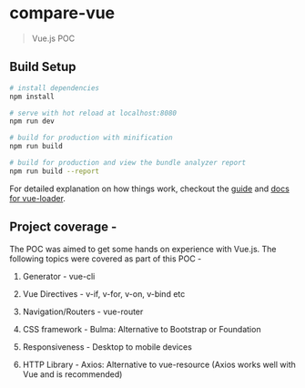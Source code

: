 # compare-vue

> Vue.js POC

## Build Setup

``` bash
# install dependencies
npm install

# serve with hot reload at localhost:8080
npm run dev

# build for production with minification
npm run build

# build for production and view the bundle analyzer report
npm run build --report
```

For detailed explanation on how things work, checkout the [guide](http://vuejs-templates.github.io/webpack/) and [docs for vue-loader](http://vuejs.github.io/vue-loader).

## Project coverage - 

The POC was aimed to get some hands on experience with Vue.js. The following topics were covered as part of this POC - 

1. Generator - vue-cli

2. Vue Directives - v-if, v-for, v-on, v-bind etc

3. Navigation/Routers - vue-router

4. CSS framework - Bulma: Alternative to Bootstrap or Foundation

5. Responsiveness - Desktop to mobile devices

6. HTTP Library - Axios: Alternative to vue-resource (Axios works well with Vue and is recommended)

